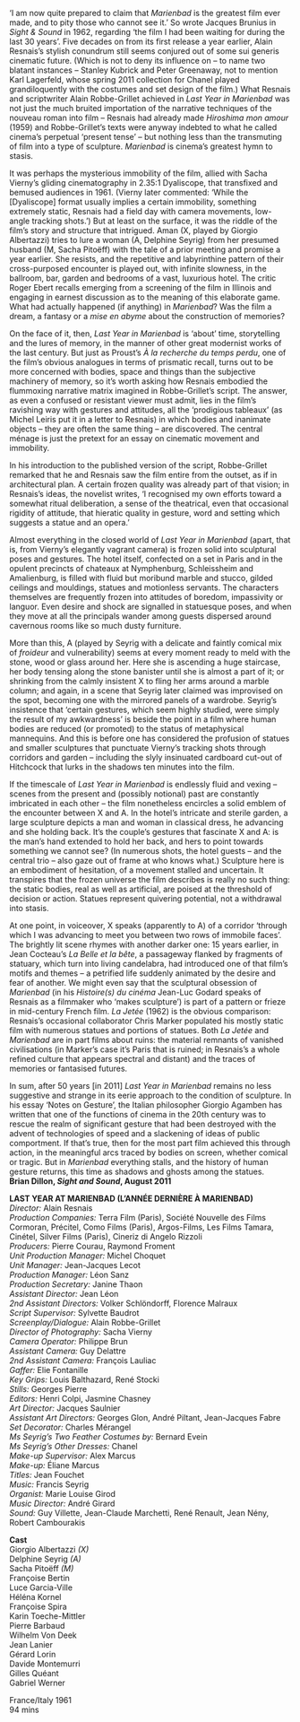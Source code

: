 

‘I am now quite prepared to claim that _Marienbad_ is the greatest film ever made, and to pity those who cannot see it.’ So wrote Jacques Brunius in _Sight & Sound_ in 1962, regarding ‘the film I had been waiting for during the last 30 years’. Five decades on from its first release a year earlier, Alain Resnais’s stylish conundrum still seems conjured out of some sui generis cinematic future. (Which is not to deny its influence on – to name two blatant instances – Stanley Kubrick and Peter Greenaway, not to mention Karl Lagerfeld, whose spring 2011 collection for Chanel played grandiloquently with the costumes and set design of the film.) What Resnais and scriptwriter Alain Robbe-Grillet achieved in _Last Year in Marienbad_ was not just the much bruited importation of the narrative techniques of the nouveau roman into film – Resnais had already made _Hiroshima mon amour_ (1959) and Robbe-Grillet’s texts were anyway indebted to what he called cinema’s perpetual ‘present tense’ – but nothing less than the transmuting of film into a type of sculpture. _Marienbad_ is cinema’s greatest hymn to stasis.

It was perhaps the mysterious immobility of the film, allied with Sacha Vierny’s gliding cinematography in 2.35:1 Dyaliscope, that transfixed and bemused audiences in 1961. (Vierny later commented: ‘While the [Dyaliscope] format usually implies a certain immobility, something extremely static, Resnais had a field day with camera movements, low-angle tracking shots.’) But at least on the surface, it was the riddle of the film’s story and structure that intrigued. Aman (X, played by Giorgio Albertazzi) tries to lure a woman (A, Delphine Seyrig) from her presumed husband (M, Sacha Pitoëff) with the tale of a prior meeting and promise a year earlier. She resists, and the repetitive and labyrinthine pattern of their cross-purposed encounter is played out, with infinite slowness, in the ballroom, bar, garden and bedrooms of a vast, luxurious hotel. The critic Roger Ebert recalls emerging from a screening of the film in Illinois and engaging in earnest discussion as to the meaning of this elaborate game. What had actually happened (if anything) in _Marienbad_? Was the film a dream, a fantasy or a _mise en abyme_ about the construction of memories?

On the face of it, then, _Last Year in Marienbad_ is ‘about’ time, storytelling and the lures of memory, in the manner of other great modernist works of the last century. But just as Proust’s _À la recherche du temps perdu_, one of the film’s obvious analogues in terms of prismatic recall, turns out to be more concerned with bodies, space and things than the subjective machinery of memory, so it’s worth asking how Resnais embodied the flummoxing narrative matrix imagined in Robbe-Grillet’s script. The answer, as even a confused or resistant viewer must admit, lies in the film’s ravishing way with gestures and attitudes, all the ‘prodigious tableaux’ (as Michel Leiris put it in a letter to Resnais) in which bodies and inanimate objects – they are often the same thing – are discovered. The central ménage is just the pretext for an essay on cinematic movement and immobility.

In his introduction to the published version of the script, Robbe-Grillet remarked that he and Resnais saw the film entire from the outset, as if in architectural plan. A certain frozen quality was already part of that vision; in Resnais’s ideas, the novelist writes, ‘I recognised my own efforts toward a somewhat ritual deliberation, a sense of the theatrical, even that occasional rigidity of attitude, that hieratic quality in gesture, word and setting which suggests a statue and an opera.’

Almost everything in the closed world of _Last Year in Marienbad_ (apart, that is, from Vierny’s elegantly vagrant camera) is frozen solid into sculptural poses and gestures. The hotel itself, confected on a set in Paris and in the opulent precincts of chateaux at Nymphenburg, Schleissheim and Amalienburg, is filled with fluid but moribund marble and stucco, gilded ceilings and mouldings, statues and motionless servants. The characters themselves are frequently frozen into attitudes of boredom, impassivity or languor. Even desire and shock are signalled in statuesque poses, and when they move at all the principals wander among guests dispersed around cavernous rooms like so much dusty furniture.

More than this, A (played by Seyrig with a delicate and faintly comical mix of _froideur_ and vulnerability) seems at every moment ready to meld with the stone, wood or glass around her. Here she is ascending a huge staircase, her body tensing along the stone banister until she is almost a part of it; or shrinking from the calmly insistent X to fling her arms around a marble column; and again, in a scene that Seyrig later claimed was improvised on the spot, becoming one with the mirrored panels of a wardrobe. Seyrig’s insistence that ‘certain gestures, which seem highly studied, were simply the result of my awkwardness’ is beside the point in a film where human bodies are reduced (or promoted) to the status of metaphysical mannequins. And this is before one has considered the profusion of statues and smaller sculptures that punctuate Vierny’s tracking shots through corridors and garden – including the slyly insinuated cardboard cut-out of Hitchcock that lurks in the shadows ten minutes into the film.

If the timescale of _Last Year in Marienbad_ is endlessly fluid and vexing – scenes from the present and (possibly notional) past are constantly imbricated in each other – the film nonetheless encircles a solid emblem of the encounter between X and A. In the hotel’s intricate and sterile garden, a large sculpture depicts a man and woman in classical dress, he advancing and she holding back. It’s the couple’s gestures that fascinate X and A: is the man’s hand extended to hold her back, and hers to point towards something we cannot see? (In numerous shots, the hotel guests – and the central trio – also gaze out of frame at who knows what.) Sculpture here is an embodiment of hesitation, of a movement stalled and uncertain. It transpires that the frozen universe the film describes is really no such thing: the static bodies, real as well as artificial, are poised at the threshold of decision or action. Statues represent quivering potential, not a withdrawal into stasis.

At one point, in voiceover, X speaks (apparently to A) of a corridor ‘through which I was advancing to meet you between two rows of immobile faces’. The brightly lit scene rhymes with another darker one: 15 years earlier, in Jean Cocteau’s _La Belle et la bête_, a passageway flanked by fragments of statuary, which turn into living candelabra, had introduced one of that film’s motifs and themes – a petrified life suddenly animated by the desire and fear of another. We might even say that the sculptural obsession of _Marienbad_ (in his _Histoire(s) du cinéma_ Jean-Luc Godard speaks of Resnais as a filmmaker who ‘makes sculpture’) is part of a pattern or frieze in mid-century French film. _La Jetée_ (1962) is the obvious comparison: Resnais’s occasional collaborator Chris Marker populated his mostly static film with numerous statues and portions of statues. Both _La Jetée_ and _Marienbad_ are in part films about ruins: the material remnants of vanished civilisations (in Marker’s case it’s Paris that is ruined; in Resnais’s a whole refined culture that appears spectral and distant) and the traces of memories or fantasised futures.

In sum, after 50 years [in 2011] _Last Year in Marienbad_ remains no less suggestive and strange in its eerie approach to the condition of sculpture. In his essay ‘Notes on Gesture’, the Italian philosopher Giorgio Agamben has written that one of the functions of cinema in the 20th century was to rescue the realm of significant gesture that had been destroyed with the advent of technologies of speed and a slackening of ideas of public comportment. If that’s true, then for the most part film achieved this through action, in the meaningful arcs traced by bodies on screen, whether comical or tragic. But in _Marienbad_ everything stalls, and the history of human gesture returns, this time as shadows and ghosts among the statues.  
**Brian Dillon, _Sight and Sound_, August 2011**  

**LAST YEAR AT MARIENBAD (L’ANNÉE DERNIÈRE À MARIENBAD)**  
_Director:_ Alain Resnais  
_Production Companies:_ Terra Film (Paris), Société Nouvelle des Films Cormoran, Précitel, Como Films (Paris), Argos-Films, Les Films Tamara, Cinétel, Silver Films (Paris), Cineriz di Angelo Rizzoli  
_Producers:_ Pierre Courau, Raymond Froment  
_Unit Production Manager:_ Michel Choquet  
_Unit Manager:_ Jean-Jacques Lecot  
_Production Manager:_ Léon Sanz  
_Production Secretary:_ Janine Thaon  
_Assistant Director:_ Jean Léon  
_2nd Assistant Directors:_ Volker Schlöndorff, Florence Malraux  
_Script Supervisor:_ Sylvette Baudrot  
_Screenplay/Dialogue:_ Alain Robbe-Grillet  
_Director of Photography:_ Sacha Vierny  
_Camera Operator:_ Philippe Brun  
_Assistant Camera:_ Guy Delattre  
_2nd Assistant Camera:_ François Lauliac  
_Gaffer:_ Elie Fontanille  
_Key Grips:_ Louis Balthazard, René Stocki  
_Stills:_ Georges Pierre  
_Editors:_ Henri Colpi, Jasmine Chasney  
_Art Director:_ Jacques Saulnier  
_Assistant Art Directors:_ Georges Glon, André Piltant, Jean-Jacques Fabre  
_Set Decorator:_ Charles Mérangel  
_Ms Seyrig’s Two Feather Costumes by:_ Bernard Evein  
_Ms Seyrig’s Other Dresses:_ Chanel  
_Make-up Supervisor:_ Alex Marcus  
_Make-up:_ Éliane Marcus  
_Titles:_ Jean Fouchet  
_Music:_ Francis Seyrig  
_Organist:_ Marie Louise Girod  
_Music Director:_ André Girard  
_Sound:_ Guy Villette, Jean-Claude Marchetti, René Renault, Jean Nény, Robert Cambourakis  

**Cast**  
Giorgio Albertazzi _(X)_  
Delphine Seyrig _(A)_  
Sacha Pitoëff _(M)_  
Françoise Bertin  
Luce Garcia-Ville  
Héléna Kornel  
Françoise Spira  
Karin Toeche-Mittler  
Pierre Barbaud  
Wilhelm Von Deek  
Jean Lanier  
Gérard Lorin  
Davide Montemurri  
Gilles Quéant  
Gabriel Werner  

France/Italy 1961  
94 mins  
<!--stackedit_data:
eyJoaXN0b3J5IjpbMjA3NTQ4Nzc3NV19
-->